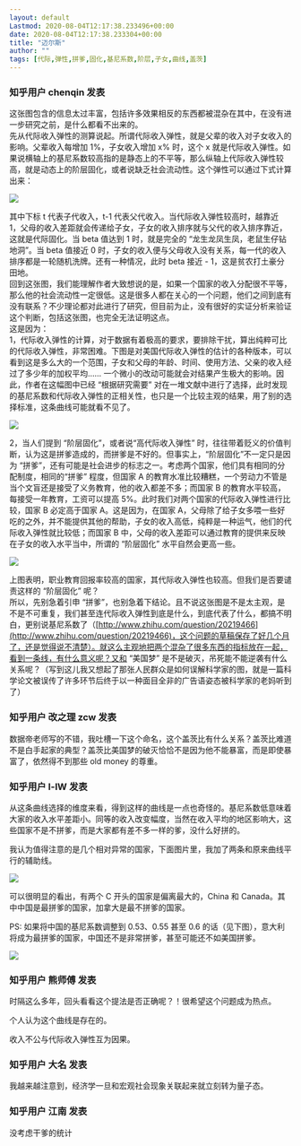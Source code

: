 ```yaml
---
layout: default
Lastmod: 2020-08-04T12:17:38.233496+00:00
date: 2020-08-04T12:17:38.233304+00:00
title: "迈尔斯"
author: ""
tags: [代际,弹性,拼爹,固化,基尼系数,阶层,子女,曲线,盖茨]
---
```



    
### 知乎用户 chenqin​ 发表
    
这张图包含的信息太过丰富，包括许多效果相反的东西都被混杂在其中，在没有进一步研究之前，是什么都看不出来的。  
先从代际收入弹性的测算说起。所谓代际收入弹性，就是父辈的收入对子女收入的影响。父辈收入每增加 1%，子女收入增加 x% 时，这个 x 就是代际收入弹性。如果说横轴上的基尼系数较高指的是静态上的不平等，那么纵轴上代际收入弹性较高，就是动态上的阶层固化，或者说缺乏社会流动性。这个弹性可以通过下式计算出来：



![](https://images.weserv.nl/?url=https%3A//pic3.zhimg.com/80/1ea361f913e6e00797c8bc0c3ad2d72c_720w.jpg%3Fsource%3D1940ef5c)

其中下标 t 代表子代收入，t-1 代表父代收入。当代际收入弹性较高时，越靠近 1，父母的收入差距就会传递给子女，子女的收入排序就与父代的收入排序靠近，这就是代际固化。当 beta 值达到 1 时，就是完全的 “龙生龙凤生凤，老鼠生仔钻地洞”。当 beta 值接近 0 时，子女的收入便与父母收入没有关系，每一代的收入排序都是一轮随机洗牌。还有一种情况，此时 beta 接近 - 1，这是贫农打土豪分田地。  
回到这张图，我们能理解作者大致想说的是，如果一个国家的收入分配很不平等，那么他的社会流动性一定很低。这是很多人都在关心的一个问题，他们之间到底有没有联系？不少理论都对此进行了研究，但目前为止，没有很好的实证分析来验证这个判断，包括这张图，也完全无法证明这点。  
这是因为：  
1，代际收入弹性的计算，对于数据有着极高的要求，要排除干扰，算出纯粹可比的代际收入弹性，非常困难。下图是对美国代际收入弹性的估计的各种版本，可以看到这是多么大的一个范围，子女和父母的年龄、时间、使用方法、父亲的收入经过了多少年的加权平均…… 一个微小的改动可能就会对结果产生极大的影响。因此，作者在这幅图中已经 “根据研究需要” 对在一堆文献中进行了选择，此时发现的基尼系数和代际收入弹性的正相关性，也只是一个比较主观的结果，用了别的选择标准，这条曲线可能就看不见了。



![](https://images.weserv.nl/?url=https%3A//pic1.zhimg.com/565a9c73860192de3ab380a4b1f40e29_r.jpg%3Fsource%3D1940ef5c)

2，当人们提到 “阶层固化”，或者说“高代际收入弹性” 时，往往带着贬义的价值判断，认为这是拼爹造成的，而拼爹是不好的。但事实上，“阶层固化”不一定只是因为 “拼爹”，还有可能是社会进步的标志之一。考虑两个国家，他们具有相同的分配制度，相同的“拼爹” 程度，但国家 A 的教育水准比较糟糕，一个劳动力不管是当个文盲还是接受了义务教育，他的收入都差不多；而国家 B 的教育水平较高，每接受一年教育，工资可以提高 5%。此时我们对两个国家的代际收入弹性进行比较，国家 B 必定高于国家 A。这是因为，在国家 A，父母除了给子女多喂一些好吃的之外，并不能提供其他的帮助，子女的收入高低，纯粹是一种运气，他们的代际收入弹性就比较低；而国家 B 中，父母的收入差距可以通过教育的提供来反映在子女的收入水平当中，所谓的 “阶层固化” 水平自然会更高一些。



![](https://images.weserv.nl/?url=https%3A//pic4.zhimg.com/4732588f94a0e542d973f5930d56b858_r.jpg%3Fsource%3D1940ef5c)

上图表明，职业教育回报率较高的国家，其代际收入弹性也较高。但我们是否要谴责这样的 “阶层固化” 呢？  
所以，先别急着引申 “拼爹”，也别急着下结论。且不说这张图是不是太主观，是不是不可重复，我们甚至连代际收入弹性到底是什么，到底代表了什么，都搞不明白，更别说基尼系数了（[http://www.zhihu.com/question/20219466](http://www.zhihu.com/question/20219466)，这个问题的草稿保存了好几个月了，还是觉得说不清楚）。就这么主观地把两个混杂了很多东西的指标放在一起，看到一条线，有什么意义呢？又和 “美国梦” 是不是破灭，吊死能不能逆袭有什么关系呢？（写到这儿我又想起了那张人民群众是如何误解科学家的图，就是一篇科学论文被误传了许多环节后终于以一种面目全非的广告语姿态被科学家的老妈听到了）
    
    
    
    
### 知乎用户 改之理 zcw​ 发表
    
数据帝老师写的不错，我吐槽一下这个命名，这个盖茨比有什么关系？盖茨比难道不是白手起家的典型？盖茨比美国梦的破灭恰恰不是因为他不能暴富，而是即使暴富了，依然得不到那些 old money 的尊重。
    
    
    
    
### 知乎用户 l-lW 发表
    
从这条曲线选择的维度来看，得到这样的曲线是一点也奇怪的。基尼系数低意味着大家的收入水平差距小。同等的收入改变幅度，当然在收入平均的地区影响大，这些国家不是不拼爹，而是大家都有差不多一样的爹，没什么好拼的。

我认为值得注意的是几个相对异常的国家，下面图片里，我加了两条和原来曲线平行的辅助线。



![](https://images.weserv.nl/?url=https%3A//pic4.zhimg.com/b55fcfd00102617b5fc18cf7c8ca19c8_r.jpg%3Fsource%3D1940ef5c)

可以很明显的看出，有两个 C 开头的国家是偏离最大的，China 和 Canada。其中中国是最拼爹的国家，加拿大是最不拼爹的国家。

PS: 如果将中国的基尼系数调整到 0.53、0.55 甚至 0.6 的话（见下图），意大利将成为最拼爹的国家，中国还不是非常拼爹，甚至可能还不如美国拼爹。



![](https://images.weserv.nl/?url=https%3A//pic2.zhimg.com/df6d4ce9a07233c0897b7a38e713e88e_r.jpg%3Fsource%3D1940ef5c)
    
    
    
    
### 知乎用户  熊师傅 发表
    
时隔这么多年，回头看看这个提法是否正确呢？！很希望这个问题成为热点。

个人认为这个曲线是存在的。

收入不公与代际收入弹性互为因果。
    
    
    
    
### 知乎用户 大名 发表
    
我越来越注意到，经济学一旦和宏观社会现象关联起来就立刻转为量子态。
    
    
    
    
### 知乎用户 江南 发表
    
没考虑干爹的统计
    
    
    

